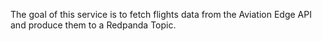 The goal of this service is to fetch flights data from the Aviation Edge API and produce them to a Redpanda Topic.